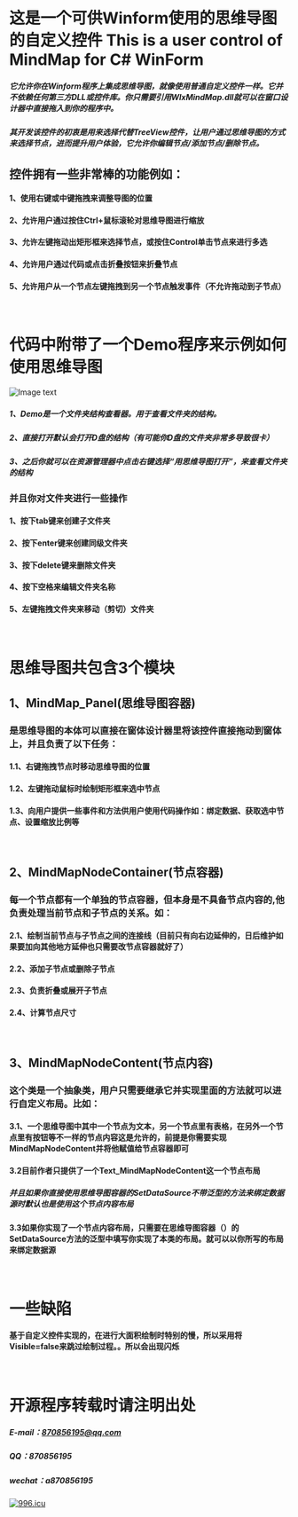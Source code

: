 # 这是一个可供Winform使用的思维导图的自定义控件 This is a user control of MindMap for C# WinForm
##### 它允许你在Winform程序上集成思维导图，就像使用普通自定义控件一样。它并不依赖任何第三方DLL或控件库。你只需要引用WlxMindMap.dll就可以在窗口设计器中直接拖入到你的程序中。
##### 其开发该控件的初衷是用来选择代替TreeView控件，让用户通过思维导图的方式来选择节点，进而提升用户体验，它允许你编辑节点/添加节点/删除节点。
## 控件拥有一些非常棒的功能例如：
#### 1、使用右键或中键拖拽来调整导图的位置
#### 2、允许用户通过按住Ctrl+鼠标滚轮对思维导图进行缩放
#### 3、允许左键拖动出矩形框来选择节点，或按住Control单击节点来进行多选
#### 4、允许用户通过代码或点击折叠按钮来折叠节点
#### 5、允许用户从一个节点左键拖拽到另一个节点触发事件（不允许拖动到子节点）
<br/>

# 代码中附带了一个Demo程序来示例如何使用思维导图
![Image text](https://raw.githubusercontent.com/a1174236686/MindMapUserControlForWinForm/master/ReadmeImg/%E5%BE%AE%E4%BF%A1%E6%88%AA%E5%9B%BE_20181219152530.png)

##### 1、Demo是一个文件夹结构查看器。用于查看文件夹的结构。
##### 2、直接打开默认会打开D盘的结构（有可能你D盘的文件夹非常多导致很卡）
##### 3、之后你就可以在资源管理器中点击右键选择“用思维导图打开”，来查看文件夹的结构
### 并且你对文件夹进行一些操作
#### 1、按下tab键来创建子文件夹
#### 2、按下enter键来创建同级文件夹
#### 3、按下delete键来删除文件夹
#### 4、按下空格来编辑文件夹名称
#### 5、左键拖拽文件夹来移动（剪切）文件夹

<br/>

# 思维导图共包含3个模块
## 1、MindMap_Panel(思维导图容器)
### 是思维导图的本体可以直接在窗体设计器里将该控件直接拖动到窗体上，并且负责了以下任务：
#### 1.1、右键拖拽节点时移动思维导图的位置
#### 1.2、左键拖动鼠标时绘制矩形框来选中节点
#### 1.3、向用户提供一些事件和方法供用户使用代码操作如：绑定数据、获取选中节点、设置缩放比例等
<br/>

## 2、MindMapNodeContainer(节点容器)
### 每一个节点都有一个单独的节点容器，但本身是不具备节点内容的,他负责处理当前节点和子节点的关系。如：
#### 2.1、绘制当前节点与子节点之间的连接线（目前只有向右边延伸的，日后维护如果要加向其他地方延伸也只需要改节点容器就好了）
#### 2.2、添加子节点或删除子节点
#### 2.3、负责折叠或展开子节点
#### 2.4、计算节点尺寸
<br/>

## 3、MindMapNodeContent(节点内容)
### 这个类是一个抽象类，用户只需要继承它并实现里面的方法就可以进行自定义布局。比如：
#### 3.1、一个思维导图中其中一个节点为文本，另一个节点里有表格，在另外一个节点里有按钮等不一样的节点内容这是允许的，前提是你需要实现MindMapNodeContent并将他赋值给节点容器即可
#### 3.2目前作者只提供了一个Text_MindMapNodeContent这一个节点布局
##### 并且如果你直接使用思维导图容器的SetDataSource不带泛型的方法来绑定数据源时默认也是使用这个节点内容布局
#### 3.3如果你实现了一个节点内容布局，只需要在思维导图容器（）的SetDataSource方法的泛型中填写你实现了本类的布局。就可以以你所写的布局来绑定数据源
<br/>

# 一些缺陷
#### 基于自定义控件实现的，在进行大面积绘制时特别的慢，所以采用将Visible=false来跳过绘制过程。。所以会出现闪烁

<br/>

# 开源程序转载时请注明出处
##### E-mail：870856195@qq.com
##### QQ：870856195
##### wechat：a870856195
[![ 996.icu ](https://img.shields.io/badge/link-996.icu-red.svg)](https://996.icu)